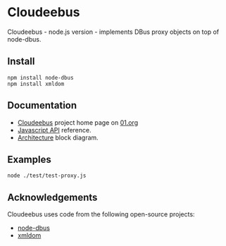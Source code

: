 
Cloudeebus
==========

Cloudeebus - node.js version - implements DBus proxy objects on
top of node-dbus.

Install
-------

    npm install node-dbus
    npm install xmldom


Documentation
-------------

  * [Cloudeebus](http://01.org/cloudeebus) project home page on [01.org](http://01.org)
  * [Javascript API](https://github.com/01org/cloudeebus/wiki/API) reference.
  * [Architecture](https://github.com/01org/cloudeebus/wiki/Architecture) block diagram.


Examples
--------

    node ./test/test-proxy.js 



Acknowledgements
----------------

Cloudeebus uses code from the following open-source projects:

  * [node-dbus](https://npmjs.org/package/node-dbus)
  * [xmldom](https://npmjs.org/package/xmldom)
